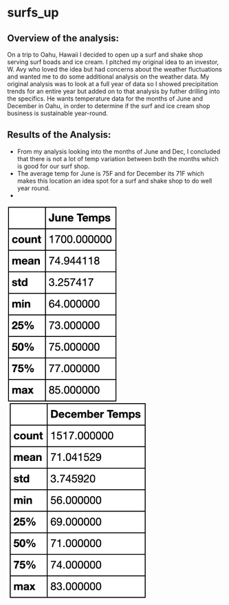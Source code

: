 # surfs_up

## Overview of the analysis:
On a trip to Oahu, Hawaii I decided to open up a surf and shake shop serving surf boads and ice cream. I pitched my original idea to an investor, W. Avy who loved the idea but had concerns about the weather fluctuations and wanted me to do some additional analysis on the weather data. My original analysis was to look at a full year of data so I showed precipitation trends for an entire year but added on to that analysis by futher drilling into the specifics. He wants temperature data for the months of June and December in Oahu, in order to determine if the surf and ice cream shop business is sustainable year-round.

## Results of the Analysis:
   - From my analysis looking into the months of June and Dec, I concluded that there is not a lot of temp variation between both the months which is good for our surf shop. 
   - The average temp for June is 75F and for December its 71F which makes this location an idea spot for a surf and shake shop to do well year round.
   -

<img src="/Images/June_Temps.png" align="left"/> <img src="/Images/Dec_Temps.png" align="center"/>



